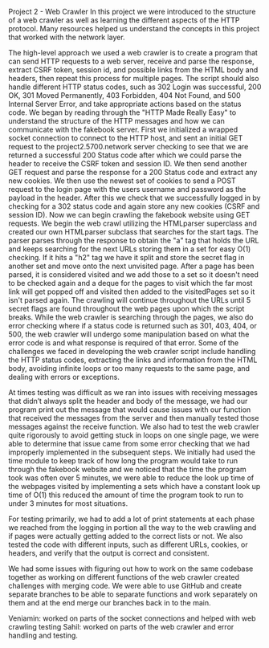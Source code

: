 Project 2 - Web Crawler
In this project we were introduced to the structure of a web crawler as well as learning the different aspects of the HTTP protocol. Many resources helped us understand the concepts in this project that worked with the network layer.

The high-level approach we used a web crawler is to create a program that can send HTTP requests to a web server, receive and parse the response, extract CSRF token, session id, and possible links from the HTML body and headers, then repeat this process for multiple pages. The script should also handle different HTTP status codes, such as 302 Login was successful, 200 OK, 301 Moved Permanently, 403 Forbidden, 404 Not Found, and 500 Internal Server Error, and take appropriate actions based on the status code. We began by reading through the "HTTP Made Really Easy" to understand the structure of the HTTP messages and how we can communicate with the fakebook server. First we initialized a wrapped socket connection to connect to the HTTP host, and sent an initial GET request to the project2.5700.network server checking to see that we are returned a successful 200 Status code after which we could parse the header to receive the CSRF token and session ID. We then send another GET request and parse the response for a 200 Status code and extract any new cookies. We then use the newest set of cookies to send a POST request to the login page with the users username and password as the payload in the header. After this we check that we successfully logged in by checking for a 302 status code and again store any new cookies (CSRF and session ID). Now we can begin crawling the fakebook website using GET requests. We begin the web crawl utilizing the HTMLparser superclass and created our own HTMLparser subclass that searches for the start tags. The parser parses through the response to obtain the "a" tag that holds the URL and keeps searching for the next URLs storing them in a set for easy O(1) checking. If it hits a "h2" tag we have it split and store the secret flag in another set and move onto the next unvisited page. After a page has been parsed, it is considered visited and we add those to a set so it doesn't need to be checked again and a deque for the pages to visit which the far most link will get popped off and visited then added to the visitedPages set so it isn't parsed again. The crawling will continue throughout the URLs until 5 secret flags are found throughout the web pages upon which the script breaks. While the web crawler is searching through the pages, we also do error checking where if a status code is returned such as 301, 403, 404, or 500, the web crawler will undergo some manipulation based on what the error code is and what response is required of that error. Some of the challenges we faced in developing the web crawler script include handling the HTTP status codes, extracting the links and information from the HTML body, avoiding infinite loops or too many requests to the same page, and dealing with errors or exceptions.

At times testing was difficult as we ran into issues with receiving messages that didn’t always split the header and body of the message, we had our program print out the message that would cause issues with our function that received the messages from the server and then manually tested those messages against the receive function. We also had to test the web crawler quite rigorously to avoid getting stuck in loops on one single page, we were able to determine that issue came from some error checking that we had improperly implemented in the subsequent steps. We initially had used the time module to keep track of how long the program would take to run through the fakebook website and we noticed that the time the program took was often over 5 minutes, we were able to reduce the look up time of the webpages visited by implementing a sets which have a constant look up time of O(1) this reduced the amount of time the program took to run to under 3 minutes for most situations.

For testing primarily, we had to add a lot of print statements at each phase we reached from the logging in portion all the way to the web crawling and if pages were actually getting added to the correct lists or not. We also tested the code with different inputs, such as different URLs, cookies, or headers, and verify that the output is correct and consistent.

We had some issues with figuring out how to work on the same codebase together as working on different functions of the web crawler created challenges with merging code. We were able to use GitHub and create separate branches to be able to separate functions and work separately on them and at the end merge our branches back in to the main.

Veniamin: worked on parts of the socket connections and helped with web crawling testing Sahil: worked on parts of the web crawler and error handling and testing.

